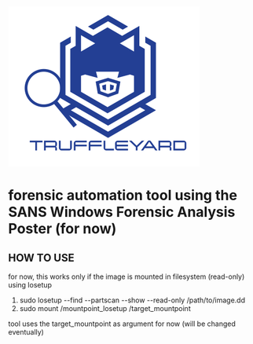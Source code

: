 ![Truffleyard Logo](images/truffleyard.png)

# forensic automation tool using the SANS Windows Forensic Analysis Poster (for now)

## HOW TO USE
for now, this works only if the image is mounted in filesystem (read-only) using losetup
1. sudo losetup --find --partscan --show  --read-only /path/to/image.dd
2. sudo mount /mountpoint_losetup /target_mountpoint

tool uses the target_mountpoint as argument for now (will be changed eventually)

